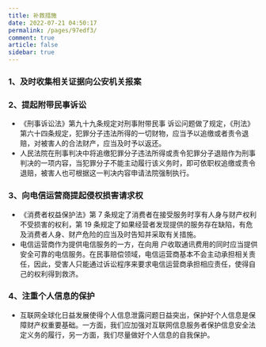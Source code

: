 ```yaml
---
title: 补救措施
date: 2022-07-21 04:50:17
permalink: /pages/97edf3/
comment: true
article: false
sidebar: true
---
```



### 1、及时收集相关证据向公安机关报案

### 2、提起附带民事诉讼

- 《刑事诉讼法》第九十九条规定对刑事附带民事 诉讼问题做了规定，《刑法》第六十四条规定，犯罪分子违法所得的一切财物，应当予以追缴或者责令退赔，对被害人的合法财产，应当及时予以返还。
- 人民法院在刑事判决中将追缴犯罪分子违法所得或责令犯罪分子退赔作为刑事判决的一项内容，当犯罪分子不能主动履行该义务时，即可依职权追缴或责令退赔，被害人也可根据这一判决内容申请法院强制执行。

### 3、向电信运营商提起侵权损害请求权

- 《消费者权益保护法》第 7 条规定了消费者在接受服务时享有人身与财产权利不受损害的权利，第 19 条规定了如果经营者发现提供的服务存在缺陷，有危及消费者人身、财产危险的应当及时告知并采取有关措施。
- 电信运营商作为提供电信服务的一方，在向用 户收取通讯费用的同时应当提供安全可靠的电信服务。在民事赔偿领域，电信运营商基本不会主动承担相关责任，因此，受害人只能通过诉讼程序来要求电信运营商承担相应责任，使得自己的权利得到救济。

### 4、注重个人信息的保护

- 互联网全球化日益发展使得个人信息泄露问题日益突出，保护好个人信息是保障财产权重要基础。一方面，我们应加强对互联网信息服务者保护信息安全法定义务的履行，另一方面，我们尽量做好个人信息的自我保护。